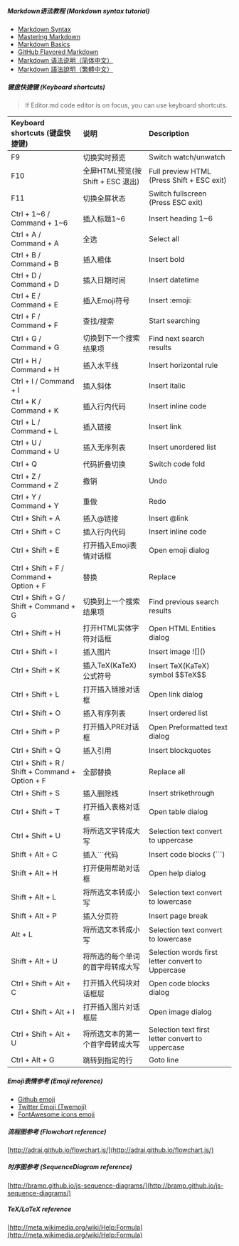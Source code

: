 ﻿##### Markdown语法教程 (Markdown syntax tutorial)

- [Markdown Syntax](http://daringfireball.net/projects/markdown/syntax/ "Markdown Syntax")
- [Mastering Markdown](https://guides.github.com/features/mastering-markdown/ "Mastering Markdown")
- [Markdown Basics](https://help.github.com/articles/markdown-basics/ "Markdown Basics")
- [GitHub Flavored Markdown](https://help.github.com/articles/github-flavored-markdown/ "GitHub Flavored Markdown")
- [Markdown 语法说明（简体中文）](http://www.markdown.cn/ "Markdown 语法说明（简体中文）")
- [Markdown 語法說明（繁體中文）](http://markdown.tw/ "Markdown 語法說明（繁體中文）")

##### 键盘快捷键 (Keyboard shortcuts)

> If Editor.md code editor is on focus, you can use keyboard shortcuts.
    
| Keyboard shortcuts (键盘快捷键)                 |   说明                            | Description                                        |
| :---------------------------------------------- |:--------------------------------- | :------------------------------------------------- |
| F9                                              | 切换实时预览                      | Switch watch/unwatch                               |
| F10                                             | 全屏HTML预览(按 Shift + ESC 退出) | Full preview HTML (Press Shift + ESC exit)         |
| F11                                             | 切换全屏状态                      | Switch fullscreen (Press ESC exit)                 |
| Ctrl + 1~6 / Command + 1~6                      | 插入标题1~6                       | Insert heading 1~6                                 |
| Ctrl + A / Command + A                          | 全选                              | Select all                                         |
| Ctrl + B / Command + B                          | 插入粗体                          | Insert bold                                        |
| Ctrl + D / Command + D                          | 插入日期时间                      | Insert datetime                                    |
| Ctrl + E / Command + E                          | 插入Emoji符号                     | Insert &#58;emoji&#58;                             |
| Ctrl + F / Command + F                          | 查找/搜索                         | Start searching                                    |
| Ctrl + G / Command + G                          | 切换到下一个搜索结果项            | Find next search results                           |
| Ctrl + H / Command + H                          | 插入水平线                        | Insert horizontal rule                             |
| Ctrl + I / Command + I                          | 插入斜体                          | Insert italic                                      |
| Ctrl + K / Command + K                          | 插入行内代码                      | Insert inline code                                 |
| Ctrl + L / Command + L                          | 插入链接                          | Insert link                                        |
| Ctrl + U / Command + U                          | 插入无序列表                      | Insert unordered list                              |
| Ctrl + Q                                        | 代码折叠切换                      | Switch code fold                                   |
| Ctrl + Z / Command + Z                          | 撤销                              | Undo                                               |
| Ctrl + Y / Command + Y                          | 重做                              | Redo                                               |
| Ctrl + Shift + A                                | 插入@链接                         | Insert &#64;link                                   |
| Ctrl + Shift + C                                | 插入行内代码                      | Insert inline code                                 |
| Ctrl + Shift + E                                | 打开插入Emoji表情对话框           | Open emoji dialog                                  |
| Ctrl + Shift + F / Command + Option + F         | 替换                              | Replace                                            |
| Ctrl + Shift + G / Shift + Command + G          | 切换到上一个搜索结果项            | Find previous search results                       |
| Ctrl + Shift + H                                | 打开HTML实体字符对话框            | Open HTML Entities dialog                          |
| Ctrl + Shift + I                                | 插入图片                          | Insert image &#33;[]&#40;&#41;                     |
| Ctrl + Shift + K                                | 插入TeX(KaTeX)公式符号            | Insert TeX(KaTeX) symbol &#36;&#36;TeX&#36;&#36;   |
| Ctrl + Shift + L                                | 打开插入链接对话框                | Open link dialog                                   |
| Ctrl + Shift + O                                | 插入有序列表                      | Insert ordered list                                |
| Ctrl + Shift + P                                | 打开插入PRE对话框                 | Open Preformatted text dialog                      |
| Ctrl + Shift + Q                                | 插入引用                          | Insert blockquotes                                 |
| Ctrl + Shift + R / Shift + Command + Option + F | 全部替换                          | Replace all                                        |
| Ctrl + Shift + S                                | 插入删除线                        | Insert strikethrough                               |
| Ctrl + Shift + T                                | 打开插入表格对话框                | Open table dialog                                  |
| Ctrl + Shift + U                                | 将所选文字转成大写                | Selection text convert to uppercase                |
| Shift + Alt + C                                 | 插入```代码                       | Insert code blocks (```)                           |
| Shift + Alt + H                                 | 打开使用帮助对话框                | Open help dialog                                   |
| Shift + Alt + L                                 | 将所选文本转成小写                | Selection text convert to lowercase                |
| Shift + Alt + P                                 | 插入分页符                        | Insert page break                                  |
| Alt + L                                         | 将所选文本转成小写                | Selection text convert to lowercase                |
| Shift + Alt + U                                 | 将所选的每个单词的首字母转成大写  | Selection words first letter convert to Uppercase  |
| Ctrl + Shift + Alt + C                          | 打开插入代码块对话框层            | Open code blocks dialog                            |
| Ctrl + Shift + Alt + I                          | 打开插入图片对话框层              | Open image dialog                                  |
| Ctrl + Shift + Alt + U                          | 将所选文本的第一个首字母转成大写  | Selection text first letter convert to uppercase   |
| Ctrl + Alt + G                                  | 跳转到指定的行                    | Goto line                                          |

##### Emoji表情参考 (Emoji reference)

- [Github emoji](http://www.emoji-cheat-sheet.com/ "Github emoji")
- [Twitter Emoji \(Twemoji\)](http://twitter.github.io/twemoji/preview.html "Twitter Emoji \(Twemoji\)")
- [FontAwesome icons emoji](http://fortawesome.github.io/Font-Awesome/icons/ "FontAwesome icons emoji")

##### 流程图参考 (Flowchart reference)

[http://adrai.github.io/flowchart.js/](http://adrai.github.io/flowchart.js/)

##### 时序图参考 (SequenceDiagram reference)

[http://bramp.github.io/js-sequence-diagrams/](http://bramp.github.io/js-sequence-diagrams/)

##### TeX/LaTeX reference

[http://meta.wikimedia.org/wiki/Help:Formula](http://meta.wikimedia.org/wiki/Help:Formula)

